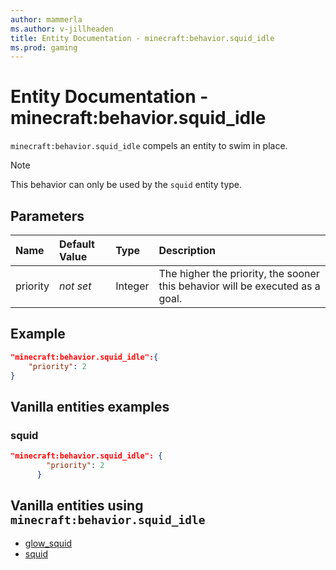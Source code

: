 ```yaml
---
author: mammerla
ms.author: v-jillheaden
title: Entity Documentation - minecraft:behavior.squid_idle
ms.prod: gaming
---
```


# Entity Documentation - minecraft:behavior.squid_idle

`minecraft:behavior.squid_idle` compels an entity to swim in place.

> [!NOTE]
> This behavior can only be used by the `squid` entity type.

## Parameters

|Name |Default Value  |Type  |Description  |
|:----------|:----------|:----------|:----------|
|priority|*not set*|Integer|The higher the priority, the sooner this behavior will be executed as a goal.|

## Example

```json
"minecraft:behavior.squid_idle":{
    "priority": 2
}
```

## Vanilla entities examples

### squid

```json
"minecraft:behavior.squid_idle": {
        "priority": 2
      }
```

## Vanilla entities using `minecraft:behavior.squid_idle`

- [glow_squid](../../../../Source/VanillaBehaviorPack_Snippets/entities/glow_squid.md)
- [squid](../../../../Source/VanillaBehaviorPack_Snippets/entities/squid.md)
